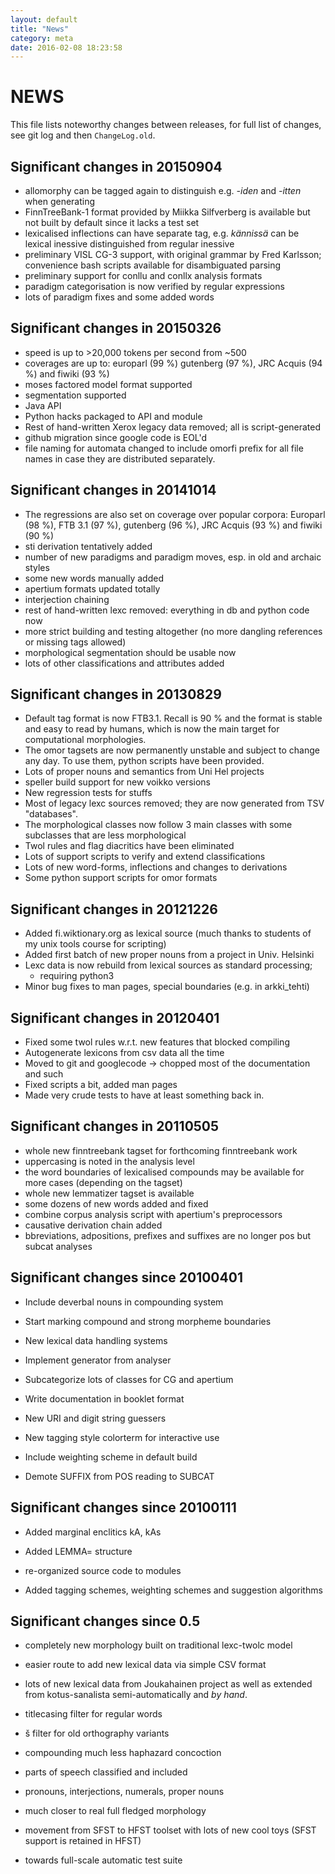 ```yaml
---
layout: default
title: "News"
category: meta
date: 2016-02-08 18:23:58
---
```



# NEWS

This file lists noteworthy changes between releases, for full list of changes,
see git log and then `ChangeLog.old`.

## Significant changes in 20150904

* allomorphy can be tagged again to distinguish e.g. *-iden* and *-itten* when
  generating
* FinnTreeBank-1 format provided by Miikka Silfverberg is available but not
  built by default since it lacks a test set
* lexicalised inflections can have separate tag, e.g. *kännissä* can be lexical
  inessive distinguished from regular inessive
* preliminary VISL CG-3 support, with original grammar by Fred Karlsson;
  convenience bash scripts available for disambiguated parsing
* preliminary support for conllu and conllx analysis formats
* paradigm categorisation is now verified by regular expressions
* lots of paradigm fixes and some added words

## Significant changes in 20150326

* speed is up to >20,000 tokens per second from ~500
* coverages are up to:
  europarl (99 %) gutenberg (97 %), JRC Acquis (94 %) and fiwiki (93 %)
* moses factored model format supported
* segmentation supported
* Java API
* Python hacks packaged to API and module
* Rest of hand-written Xerox legacy data removed; all is script-generated
* github migration since google code is EOL'd
* file naming for automata changed to include omorfi prefix for all file
  names in case they are distributed separately.

## Significant changes in 20141014

* The regressions are also set on coverage over popular corpora:
  Europarl (98 %), FTB 3.1 (97 %), gutenberg (96 %), JRC Acquis (93 %) and
  fiwiki (90 %)
* sti derivation tentatively added
* number of new paradigms and paradigm moves, esp. in old and archaic styles
* some new words manually added
* apertium formats updated totally
* interjection chaining
* rest of hand-written lexc removed: everything in db and python code now
* more strict building and testing altogether (no more dangling references or
  missing tags allowed)
* morphological segmentation should be usable now
* lots of other classifications and attributes added

## Significant changes in 20130829

* Default tag format is now FTB3.1. Recall is 90 % and the format is stable and
  easy to read by humans, which is now the main target for computational
  morphologies.
* The omor tagsets are now permanently unstable and subject to change any day.
  To use them, python scripts have been provided.
* Lots of proper nouns and semantics from Uni Hel projects
* speller build support for new voikko versions
* New regression tests for stuffs
* Most of legacy lexc sources removed; they are now generated from TSV
  "databases".
* The morphological classes now follow 3 main classes with some subclasses that
  are less morphological
* Twol rules and flag diacritics have been eliminated
* Lots of support scripts to verify and extend classifications
* Lots of new word-forms, inflections and changes to derivations
* Some python support scripts for omor formats

## Significant changes in 20121226

* Added fi.wiktionary.org as lexical source (much thanks to students of my unix
  tools course for scripting)
* Added first batch of new proper nouns from a project in Univ. Helsinki
* Lexc data is now rebuild from lexical sources as standard processing;
    * requiring python3
* Minor bug fixes to man pages, special boundaries (e.g. in arkki_tehti)

## Significant changes in 20120401

* Fixed some twol rules w.r.t. new features that blocked compiling
* Autogenerate lexicons from csv data all the time
* Moved to git and googlecode -> chopped most of the documentation and such
* Fixed scripts a bit, added man pages
* Made very crude tests to have at least something back in.

## Significant changes in 20110505

* whole new finntreebank tagset for forthcoming finntreebank work
* uppercasing is noted in the analysis level
* the word boundaries of lexicalised compounds may be available for more cases
  (depending on the tagset)
* whole new lemmatizer tagset is available
* some dozens of new words added and fixed
* combine corpus analysis script with apertium's preprocessors
* causative derivation chain added
* bbreviations, adpositions, prefixes and suffixes are no longer pos but subcat
  analyses


## Significant changes since 20100401

* Include deverbal nouns in compounding system

* Start marking compound and strong morpheme boundaries

* New lexical data handling systems

* Implement generator from analyser

* Subcategorize lots of classes for CG and apertium

* Write documentation in booklet format

* New URI and digit string guessers

* New tagging style colorterm for interactive use

* Include weighting scheme in default build

* Demote SUFFIX from POS reading to SUBCAT

## Significant changes since 20100111

* Added marginal enclitics kA, kAs

* Added LEMMA= structure

* re-organized source code to modules

* Added tagging schemes, weighting schemes and suggestion algorithms

## Significant changes since 0.5

* completely new morphology built on traditional lexc-twolc model

* easier route to add new lexical data via simple CSV format

* lots of new lexical data from Joukahainen project as well as extended
  from kotus-sanalista semi-automatically and *by hand*.

* titlecasing filter for regular words

* š filter for old orthography variants

* compounding much less haphazard concoction

* parts of speech classified and included

* pronouns, interjections, numerals, proper nouns

* much closer to real full fledged morphology

* movement from SFST to HFST toolset with lots of new cool toys (SFST support
  is retained in HFST)

* towards full-scale automatic test suite

<!-- vim: set ft=markdown: -->
